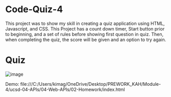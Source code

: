 # Code-Quiz-4
This project was to show my skill in creating a quiz application using HTML, Javascript, and CSS. This Project has a count down timer, Start button prior to beginning, and a set of rules before showing first question in quiz. Then, when completing the quiz, the score will be given and an option to try again.

# Quiz 
![image](https://user-images.githubusercontent.com/87666809/141597974-8212f9fa-48a3-48ae-8d8c-4b580c2ace03.png)


Demo: file:///C:/Users/kimag/OneDrive/Desktop/PREWORK_KAH/Module-4/ucsd-04-APIs/04-Web-APIs/02-Homework/index.html
